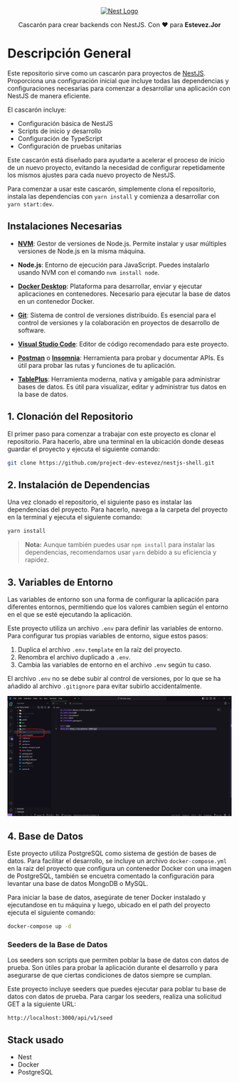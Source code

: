 <p align="center">
  <a href="http://nestjs.com/" target="blank"><img src="https://nestjs.com/img/logo-small.svg" width="200" alt="Nest Logo" /></a>
</p>

<p align="center">
  Cascarón para crear backends con NestJS. Con ❤️ para <b>Estevez.Jor</b>
</p>

# Descripción General

Este repositorio sirve como un cascarón para proyectos de [NestJS](https://github.com/nestjs/nest). Proporciona una configuración inicial que incluye todas las dependencias y configuraciones necesarias para comenzar a desarrollar una aplicación con NestJS de manera eficiente.

El cascarón incluye:

- Configuración básica de NestJS
- Scripts de inicio y desarrollo
- Configuración de TypeScript
- Configuración de pruebas unitarias

Este cascarón está diseñado para ayudarte a acelerar el proceso de inicio de un nuevo proyecto, evitando la necesidad de configurar repetidamente los mismos ajustes para cada nuevo proyecto de NestJS.

Para comenzar a usar este cascarón, simplemente clona el repositorio, instala las dependencias con `yarn install` y comienza a desarrollar con `yarn start:dev`.

## Instalaciones Necesarias

- [**NVM**](https://github.com/nvm-sh/nvm#installing-and-updating): Gestor de versiones de Node.js. Permite instalar y usar múltiples versiones de Node.js en la misma máquina.

- **Node.js**: Entorno de ejecución para JavaScript. Puedes instalarlo usando NVM con el comando `nvm install node`.

- [**Docker Desktop**](https://www.docker.com/products/docker-desktop): Plataforma para desarrollar, enviar y ejecutar aplicaciones en contenedores. Necesario para ejecutar la base de datos en un contenedor Docker.

- [**Git**](https://git-scm.com/downloads): Sistema de control de versiones distribuido. Es esencial para el control de versiones y la colaboración en proyectos de desarrollo de software.

- [**Visual Studio Code**](https://code.visualstudio.com/download): Editor de código recomendado para este proyecto.

- [**Postman**](https://www.postman.com/downloads/) o [**Insomnia**](https://insomnia.rest/download): Herramienta para probar y documentar APIs. Es útil para probar las rutas y funciones de tu aplicación.

- [**TablePlus**](https://tableplus.com/download): Herramienta moderna, nativa y amigable para administrar bases de datos. Es útil para visualizar, editar y administrar tus datos en la base de datos.

## 1. Clonación del Repositorio

El primer paso para comenzar a trabajar con este proyecto es clonar el repositorio. Para hacerlo, abre una terminal en la ubicación donde deseas guardar el proyecto y ejecuta el siguiente comando:

```bash
git clone https://github.com/project-dev-estevez/nestjs-shell.git
```

## 2. Instalación de Dependencias

Una vez clonado el repositorio, el siguiente paso es instalar las dependencias del proyecto. Para hacerlo, navega a la carpeta del proyecto en la terminal y ejecuta el siguiente comando:

```bash
yarn install
```
> **Nota:** Aunque también puedes usar `npm install` para instalar las dependencias, recomendamos usar `yarn` debido a su eficiencia y rapidez.


## 3. Variables de Entorno

Las variables de entorno son una forma de configurar la aplicación para diferentes entornos, permitiendo que los valores cambien según el entorno en el que se esté ejecutando la aplicación.

Este proyecto utiliza un archivo `.env` para definir las variables de entorno. Para configurar tus propias variables de entorno, sigue estos pasos:

1. Duplica el archivo `.env.template` en la raíz del proyecto.
2. Renombra el archivo duplicado a `.env`.
3. Cambia las variables de entorno en el archivo `.env` según tu caso.

El archivo `.env` no se debe subir al control de versiones, por lo que se ha añadido al archivo `.gitignore` para evitar subirlo accidentalmente.

![Screnshot](image.png)

## 4. Base de Datos

Este proyecto utiliza PostgreSQL como sistema de gestión de bases de datos. Para facilitar el desarrollo, se incluye un archivo `docker-compose.yml` en la raiz del proyecto que configura un contenedor Docker con una imagen de PostgreSQL, también se encuetra comentado la configuración para levantar una base de datos MongoDB o MySQL.

Para iniciar la base de datos, asegúrate de tener Docker instalado y ejecutandose en tu máquina y luego, ubicado en el path del proyecto ejecuta el siguiente comando:

```bash
docker-compose up -d
```

### Seeders de la Base de Datos

Los seeders son scripts que permiten poblar la base de datos con datos de prueba. Son útiles para probar la aplicación durante el desarrollo y para asegurarse de que ciertas condiciones de datos siempre se cumplan.

Este proyecto incluye seeders que puedes ejecutar para poblar tu base de datos con datos de prueba. Para cargar los seeders, realiza una solicitud GET a la siguiente URL:

```http
http://localhost:3000/api/v1/seed
```









<!-- 








## Test

```bash
# unit tests
$ yarn run test

# e2e tests
$ yarn run test:e2e

# test coverage
$ yarn run test:cov
```

## Support

Nest is an MIT-licensed open source project. It can grow thanks to the sponsors and support by the amazing backers. If you'd like to join them, please [read more here](https://docs.nestjs.com/support).

## Stay in touch

- Author - [Kamil Myśliwiec](https://kamilmysliwiec.com)
- Website - [https://nestjs.com](https://nestjs.com/)
- Twitter - [@nestframework](https://twitter.com/nestframework) -->

## Stack usado
* Nest
* Docker
* PostgreSQL

<!-- ## License

Nest is [MIT licensed](LICENSE). -->
